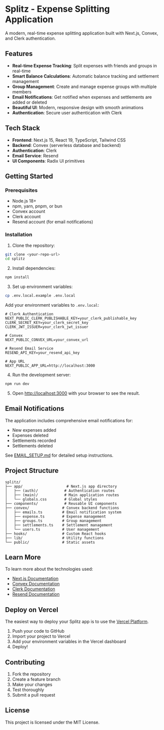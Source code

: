 # Splitz - Expense Splitting Application

A modern, real-time expense splitting application built with Next.js, Convex, and Clerk authentication.

## Features

- **Real-time Expense Tracking**: Split expenses with friends and groups in real-time
- **Smart Balance Calculations**: Automatic balance tracking and settlement management
- **Group Management**: Create and manage expense groups with multiple members
- **Email Notifications**: Get notified when expenses and settlements are added or deleted
- **Beautiful UI**: Modern, responsive design with smooth animations
- **Authentication**: Secure user authentication with Clerk

## Tech Stack

- **Frontend**: Next.js 15, React 19, TypeScript, Tailwind CSS
- **Backend**: Convex (serverless database and backend)
- **Authentication**: Clerk
- **Email Service**: Resend
- **UI Components**: Radix UI primitives

## Getting Started

### Prerequisites

- Node.js 18+ 
- npm, yarn, pnpm, or bun
- Convex account
- Clerk account
- Resend account (for email notifications)

### Installation

1. Clone the repository:
```bash
git clone <your-repo-url>
cd splitz
```

2. Install dependencies:
```bash
npm install
```

3. Set up environment variables:
```bash
cp .env.local.example .env.local
```

Add your environment variables to `.env.local`:
```env
# Clerk Authentication
NEXT_PUBLIC_CLERK_PUBLISHABLE_KEY=your_clerk_publishable_key
CLERK_SECRET_KEY=your_clerk_secret_key
CLERK_JWT_ISSUER=your_clerk_jwt_issuer

# Convex
NEXT_PUBLIC_CONVEX_URL=your_convex_url

# Resend Email Service
RESEND_API_KEY=your_resend_api_key

# App URL
NEXT_PUBLIC_APP_URL=http://localhost:3000
```

4. Run the development server:
```bash
npm run dev
```

5. Open [http://localhost:3000](http://localhost:3000) with your browser to see the result.

## Email Notifications

The application includes comprehensive email notifications for:
- New expenses added
- Expenses deleted
- Settlements recorded
- Settlements deleted

See [EMAIL_SETUP.md](./EMAIL_SETUP.md) for detailed setup instructions.

## Project Structure

```
splitz/
├── app/                    # Next.js app directory
│   ├── (auth)/            # Authentication routes
│   ├── (main)/            # Main application routes
│   └── globals.css        # Global styles
├── components/            # Reusable UI components
├── convex/               # Convex backend functions
│   ├── emails.ts         # Email notification system
│   ├── expense.ts        # Expense management
│   ├── groups.ts         # Group management
│   ├── settlements.ts    # Settlement management
│   └── users.ts          # User management
├── hooks/                # Custom React hooks
├── lib/                  # Utility functions
└── public/               # Static assets
```

## Learn More

To learn more about the technologies used:

- [Next.js Documentation](https://nextjs.org/docs)
- [Convex Documentation](https://docs.convex.dev)
- [Clerk Documentation](https://clerk.com/docs)
- [Resend Documentation](https://resend.com/docs)

## Deploy on Vercel

The easiest way to deploy your Splitz app is to use the [Vercel Platform](https://vercel.com/new).

1. Push your code to GitHub
2. Import your project to Vercel
3. Add your environment variables in the Vercel dashboard
4. Deploy!

## Contributing

1. Fork the repository
2. Create a feature branch
3. Make your changes
4. Test thoroughly
5. Submit a pull request

## License

This project is licensed under the MIT License.
